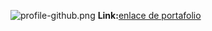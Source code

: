 ![profile-github.png](https://i.postimg.cc/BjCRZv8P/profile-github.png)
**Link:**[enlace de portafolio](https://mittow-project-portfolio.netlify.app/)
